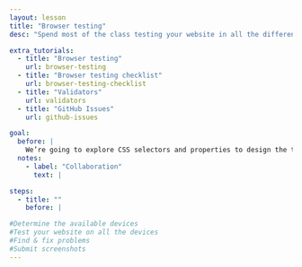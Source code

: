 ```yaml
---
layout: lesson
title: "Browser testing"
desc: "Spend most of the class testing your website in all the different browsers—and fixing any problems that arise."

extra_tutorials:
  - title: "Browser testing"
    url: browser-testing
  - title: "Browser testing checklist"
    url: browser-testing-checklist
  - title: "Validators"
    url: validators
  - title: "GitHub Issues"
    url: github-issues

goal:
  before: |
    We’re going to explore CSS selectors and properties to design the typography of a simple website.
  notes:
    - label: "Collaboration"
      text: |

steps:
  - title: ""
    before: |

#Determine the available devices
#Test your website on all the devices
#Find & fix problems
#Submit screenshots
---
```


